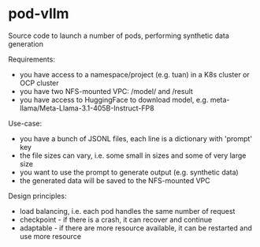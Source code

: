 # pod-vllm
Source code to launch a number of pods, performing synthetic data generation

Requirements: 
* you have access to a namespace/project (e.g. tuan) in a K8s cluster or OCP cluster
* you have two NFS-mounted VPC: /model/ and /result
* you have access to HuggingFace to download model, e.g. meta-llama/Meta-Llama-3.1-405B-Instruct-FP8

Use-case:
* you have a bunch of JSONL files, each line is a dictionary with 'prompt' key
* the file sizes can vary, i.e. some small in sizes and some of very large size
* you want to use the prompt to generate output (e.g. synthetic data)
* the generated data will be saved to the NFS-mounted VPC

Design principles:
* load balancing, i.e. each pod handles the same number of request
* checkpoint - if there is a crash, it can recover and continue
* adaptable - if there are more resource available, it can be restarted and use more resource
 
